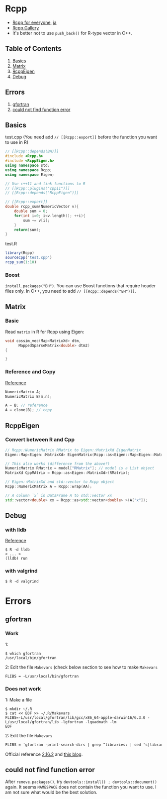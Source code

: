# Rcpp

* [Rcpp for everyone](https://teuder.github.io/rcpp4everyone_en/), [ja](https://teuder.github.io/rcpp4everyone_ja/)
* [Rcpp Gallery](http://gallery.rcpp.org/)
* It's better not to use `push_back()` for R-type vector in C++.

## Table of Contents
1. [Basics](#basics)
2. [Matrix](#matrix)
3. [RcppEigen](#rcppeigen)
4. [Debug](#debug)

## Errors
1. [gfortran](#gfortran)
2. [could not find function error](#could-not-find-function-error)

## Basics
test.cpp (You need add `// [[Rcpp::export]]` before the function you want to use in R)
```cpp
// [[Rcpp::depends(BH)]]
#include <Rcpp.h>
#include <RcppEigen.h>
using namespace std;
using namespace Rcpp;
using namespace Eigen;

// Use c++11 and link functions to R
// [[Rcpp::plugins("cpp11")]]
// [[Rcpp::depends("RcppEigen")]]

// [[Rcpp::export]]
double rcpp_sum(NumericVector v){
    double sum = 0;
    for(int i=0; i<v.length(); ++i){
        sum += v[i];
    }
    return(sum);
}
```
test.R
```r
library(Rcpp)
sourceCpp('test.cpp')
rcpp_sum(1:10)
```

### Boost
`install.packages("BH")`. You can use Boost functions that require header files only. In C++, you need to add `// [[Rcpp::depends("BH")]]`.

## Matrix
### Basic
Read `matrix` in R for Rcpp using Eigen:
```cpp
void cossim_vec(Map<MatrixXd> dtm,
      MappedSparseMatrix<double> dtm2)
{

}
```

### Reference and Copy
[Reference](https://sites.google.com/site/rcppintroduction/rcpp-shii-fang#TOC-Matrix-)
```cpp
NumericMatrix A;
NumericMatrix B(m,n);

A = B; // reference
A = clone(B); // copy
```


## RcppEigen
### Convert between R and Cpp
```cpp
// Rcpp::NumericMatrix RMatrix to Eigen::MatrixXd EigenMatrix
Eigen::Map<Eigen::MatrixXd> EigenMatrix(Rcpp::as<Eigen::Map<Eigen::MatrixXd> >(RMatrix));

// This also works (difference from the above?)
NumericMatrix RMatrix = model["RMatrix"]; // model is a List object
MatrixXd CppMAtrix = Rcpp::as<Eigen::MatrixXd>(RMatrix);

// Eigen::MatrixXd and std::vector to Rcpp object
Rcpp::NumericMatrix A = Rcpp::wrap(AA);

// A column `x` in DataFrame A to std::vector xx
std::vector<double> xx = Rcpp::as<std::vector<double> >(A["x"]);
```

## Debug
### with lldb
[Reference](http://kevinushey.github.io/blog/2015/04/13/debugging-with-lldb/)

```terminal
$ R -d lldb
< ... >
(lldb) run
```

### with valgrind
```terminal
$ R -d valgrind
```



# Errors

## gfortran
### Work
1:
```terminal
$ which gfortran
/usr/local/bin/gfortran
```
2: Edit the file `Makevars` (check below section to see how to make `Makevars`
```txt
FLIBS = -L/usr/local/bin/gfortran
```

### Does not work
1: Make a file
```terminal
$ mkdir ~/.R
$ cat << EOF >> ~/.R/Makevars
FLIBS=-L/usr/local/gfortran/lib/gcc/x86_64-apple-darwin16/6.3.0 -L/usr/local/gfortran/lib -lgfortran -lquadmath -lm
EOF
```

2: Edit the file `Makevars`
```txt
FLIBS = ‘gfortran -print-search-dirs | grep ^libraries: | sed 's|libraries: =||' | sed 's|:| -L|g' | sed 's|^|-L|’’
```

Official reference [2.16.2](http://dirk.eddelbuettel.com/code/rcpp/Rcpp-FAQ.pdf) and [this blog](http://thecoatlessprofessor.com/programming/rcpp-rcpparmadillo-and-os-x-mavericks-lgfortran-and-lquadmath-error/).

## could not find function error
After `remove.packages()`, try `devtools::install() ; devtools::document()` again. It seems `NAMESPACE` does not contain the function you want to use. I am not sure what would be the best solution.
